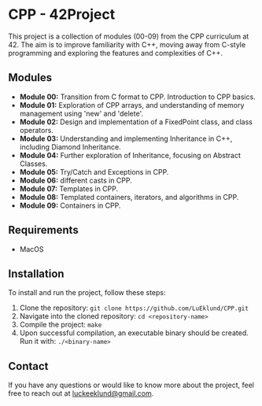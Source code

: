 # CPP - 42Project

This project is a collection of modules (00-09) from the CPP curriculum at 42. The aim is to improve familiarity with C++, moving away from C-style programming and exploring the features and complexities of C++. 

## Modules

- **Module 00:** Transition from C format to CPP. Introduction to CPP basics. 
- **Module 01:** Exploration of CPP arrays, and understanding of memory management using 'new' and 'delete'.
- **Module 02:** Design and implementation of a FixedPoint class, and class operators.
- **Module 03:** Understanding and implementing Inheritance in C++, including Diamond Inheritance.
- **Module 04:** Further exploration of Inheritance, focusing on Abstract Classes.
- **Module 05:** Try/Catch and Exceptions in CPP.
- **Module 06:** different casts in CPP.
- **Module 07:** Templates in CPP.
- **Module 08:** Templated containers, iterators, and algorithms in CPP.
- **Module 09:** Containers in CPP.

## Requirements

- MacOS

## Installation

To install and run the project, follow these steps:

1. Clone the repository: `git clone https://github.com/LuEklund/CPP.git`
2. Navigate into the cloned repository: `cd <repository-name>`
3. Compile the project: `make`
4. Upon successful compilation, an executable binary should be created. Run it with: `./<binary-name>`

## Contact

If you have any questions or would like to know more about the project, feel free to reach out at [luckeeklund@gmail.com](mailto:luckeeklund@gmail.com).

